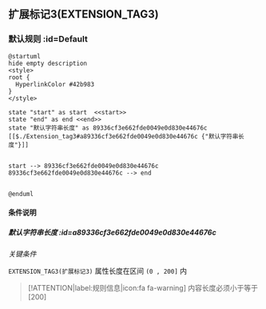 ## 扩展标记3(EXTENSION_TAG3) <!-- {docsify-ignore-all} -->

   

### 默认规则 :id=Default

```plantuml
@startuml
hide empty description
<style>
root {
  HyperlinkColor #42b983
}
</style>

state "start" as start  <<start>>
state "end" as end <<end>>
state "默认字符串长度" as 89336cf3e662fde0049e0d830e44676c [[$./Extension_tag3#a89336cf3e662fde0049e0d830e44676c {"默认字符串长度"}]]


start --> 89336cf3e662fde0049e0d830e44676c 
89336cf3e662fde0049e0d830e44676c --> end 


@enduml
```

#### 条件说明

##### 默认字符串长度 :id=a89336cf3e662fde0049e0d830e44676c


*关键条件*


`EXTENSION_TAG3(扩展标记3)` 属性长度在区间 `(0 , 200]` 内

> [!ATTENTION|label:规则信息|icon:fa fa-warning]
> 内容长度必须小于等于[200]







